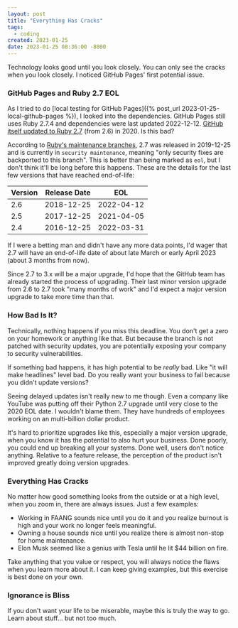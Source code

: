 ```yaml
---
layout: post
title: "Everything Has Cracks"
tags:
  - coding
created: 2023-01-25
date: 2023-01-25 08:36:00 -8000
---
```

Technology looks good until you look closely. You can only see the cracks when you look closely. I noticed GitHub Pages' first potential issue.

### GitHub Pages and Ruby 2.7 EOL

As I tried to do [local testing for GitHub Pages]({% post_url 2023-01-25-local-github-pages %}), I looked into the dependencies. GitHub Pages still uses Ruby 2.7.4 and dependencies were last updated 2022-12-12. [GitHub itself updated to Ruby 2.7](https://github.blog/2020-08-25-upgrading-github-to-ruby-2-7/) (from 2.6) in 2020. Is this bad?

According to [Ruby's maintenance branches](https://www.ruby-lang.org/en/downloads/branches/), 2.7 was released in 2019-12-25 and is currently in `security maintenance`, meaning "only security fixes are backported to this branch". This is better than being marked as `eol`, but I don't think it'll be long before this happens. These are the details for the last few versions that have reached end-of-life:

| Version | Release Date | EOL |
| --- | --- | --- |
| 2.6 | 2018-12-25 | 2022-04-12 |
| 2.5 | 2017-12-25 | 2021-04-05 |
| 2.4 | 2016-12-25 | 2022-03-31 |

If I were a betting man and didn't have any more data points, I'd wager that 2.7 will have an end-of-life date of about late March or early April 2023 (about 3 months from now).

Since 2.7 to 3.x will be a major upgrade, I'd hope that the GitHub team has already started the process of upgrading. Their last minor version upgrade from 2.6 to 2.7 took "many months of work" and I'd expect a major version upgrade to take more time than that.

### How Bad Is It?

Technically, nothing happens if you miss this deadline. You don't get a zero on your homework or anything like that. But because the branch is not patched with security updates, you are potentially exposing your company to security vulnerabilities.

If something bad happens, it has high potential to be *really* bad. Like "it will make headlines" level bad. Do you really want your business to fail because you didn't update versions?

Seeing delayed updates isn't really new to me though. Even a company like YouTube was putting off their Python 2.7 upgrade until very close to the 2020 EOL date. I wouldn't blame them. They have hundreds of employees working on an multi-billion dollar product.

It's hard to prioritize upgrades like this, especially a major version upgrade, when you know it has the potential to also hurt your business. Done poorly, you could end up breaking all your systems. Done well, users don't notice anything. Relative to a feature release, the perception of the product isn't improved greatly doing version upgrades.

### Everything Has Cracks

No matter how good something looks from the outside or at a high level, when you zoom in, there are always issues. Just a few examples:

* Working in FAANG sounds nice until you do it and you realize burnout is high and your work no longer feels meaningful.
* Owning a house sounds nice until you realize there is almost non-stop for home maintenance.
* Elon Musk seemed like a genius with Tesla until he lit $44 billion on fire.

Take anything that you value or respect, you will always notice the flaws when you learn more about it. I can keep giving examples, but this exercise is best done on your own.

### Ignorance is Bliss

If you don't want your life to be miserable, maybe this is truly the way to go. Learn about stuff... but not too much.
